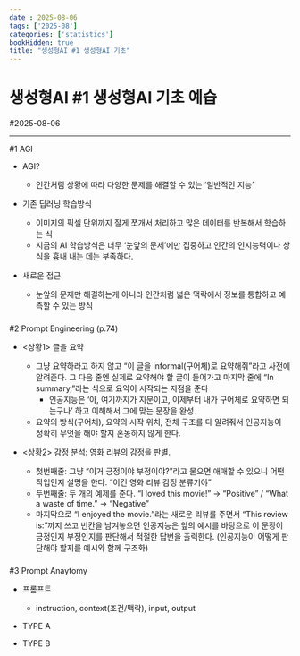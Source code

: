 ```yaml
---
date : 2025-08-06
tags: ['2025-08']
categories: ['statistics']
bookHidden: true
title: "생성형AI #1 생성형AI 기초"
---
```


# 생성형AI #1 생성형AI 기초 예습

#2025-08-06

---

#1 AGI

- AGI?
  - 인간처럼 상황에 따라 다양한 문제를 해결할 수 있는 ‘일반적인 지능’ 

- 기존 딥러닝 학습방식 
  - 이미지의 픽셀 단위까지 잘게 쪼개서 처리하고 많은 데이터를 반복해서 학습하는 식
  - 지금의 AI 학습방식은 너무 ‘눈앞의 문제’에만 집중하고 인간의 인지능력이나 상식을 흉내 내는 데는 부족하다.

- 새로운 접근
  - 눈앞의 문제만 해결하는게 아니라 인간처럼 넓은 맥락에서 정보를 통합하고 예측할 수 있는 방식

###

#2 Prompt Engineering (p.74)

- <상황1> 글을 요약
  - 그냥 요약하라고 하지 않고 “이 글을 informal(구어체)로 요약해줘”라고 사전에 알려준다. 그 다음 줄엔 실제로 요약해야 할 글이 들어가고 마지막 줄에 “In summary,”라는 식으로 요약이 시작되는 지점을 준다 
    - 인공지능은 ‘아, 여기까지가 지문이고, 이제부터 내가 구어체로 요약하면 되는구나’ 하고 이해해서 그에 맞는 문장을 완성. 
  - 요약의 방식(구어체), 요약의 시작 위치, 전체 구조를 다 알려줘서 인공지능이 정확히 무엇을 해야 할지 혼동하지 않게 한다.

- <상황2> 감정 분석: 영화 리뷰의 감정을 판별. 
  - 첫번째줄: 그냥 “이거 긍정이야 부정이야?”라고 물으면 애매할 수 있으니 어떤 작업인지 설명을 한다. “이건 영화 리뷰 감정 분류기야”
  - 두번째줄: 두 개의 예제를 준다. “I loved this movie!” -> “Positive” / “What a waste of time.” -> “Negative”
  - 마지막으로 “I enjoyed the movie.”라는 새로운 리뷰를 주면서 “This review is:”까지 쓰고 빈칸을 남겨놓으면 인공지능은 앞의 예시를 바탕으로 이 문장이 긍정인지 부정인지를 판단해서 적절한 답변을 출력한다. (인공지능이 어떻게 판단해야 할지를 예시와 함께 구조화)

###

#3 Prompt Anaytomy

- 프롬프트
  - instruction, context(조건/맥락), input, output

- TYPE A


- TYPE B
